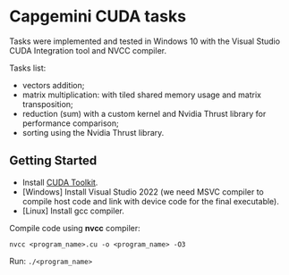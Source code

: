 # Capgemini CUDA tasks
Tasks were implemented and tested in Windows 10 with the Visual Studio CUDA Integration tool and NVCC compiler.

Tasks list:
- vectors addition;
- matrix multiplication: with tiled shared memory usage and matrix transposition;
- reduction (sum) with a custom kernel and Nvidia Thrust library for performance comparison;
- sorting using the Nvidia Thrust library.

## Getting Started
- Install [CUDA Toolkit](https://developer.nvidia.com/cuda-toolkit).
- [Windows] Install Visual Studio 2022 (we need MSVC compiler to compile host code and link with device code for the final executable).
- [Linux] Install gcc compiler.

Compile code using **nvcc** compiler:

`nvcc <program_name>.cu -o <program_name> -O3`

Run:
`./<program_name>`
